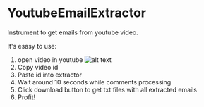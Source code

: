 # YoutubeEmailExtractor
Instrument to get emails from youtube video.

It's esasy to use: 
1) open video in youtube
![alt text](https://cdn.pixabay.com/photo/2015/04/23/22/00/tree-736885__340.jpg)
2) Copy video id
3) Paste id into extractor
4) Wait around 10 seconds while comments processing
5) Click download button to get txt files with all extracted emails
6) Profit!

